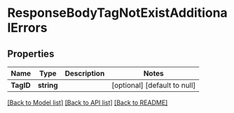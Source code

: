 # ResponseBodyTagNotExistAdditionalErrors

## Properties
Name | Type | Description | Notes
------------ | ------------- | ------------- | -------------
**TagID** | **string** |  | [optional] [default to null]

[[Back to Model list]](../README.md#documentation-for-models) [[Back to API list]](../README.md#documentation-for-api-endpoints) [[Back to README]](../README.md)

